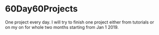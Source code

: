 # 60Day60Projects
One project every day.
I will try to finish one project either from tutorials or on my on for whole two months starting from Jan 1 2019.
